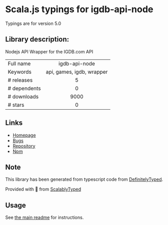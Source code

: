 
# Scala.js typings for igdb-api-node

Typings are for version 5.0

## Library description:
Nodejs API Wrapper for the IGDB.com API

|                    |                 |
| ------------------ | :-------------: |
| Full name          | igdb-api-node |
| Keywords           | api, games, igdb, wrapper |
| # releases         | 5 |
| # dependents       | 0 |
| # downloads        | 9000 |
| # stars            | 0 |

## Links
- [Homepage](https://api-docs.igdb.com)
- [Bugs](https://twitch.uservoice.com/forums/929953-igdb?category_id=389365)
- [Repository](https://github.com/twitchtv/igdb-api-node)
- [Npm](https://www.npmjs.com/package/igdb-api-node)
    


## Note
This library has been generated from typescript code from [DefinitelyTyped](https://definitelytyped.org).

Provided with :purple_heart: from [ScalablyTyped](https://github.com/oyvindberg/ScalablyTyped)

## Usage
See [the main readme](../../readme.md) for instructions.


